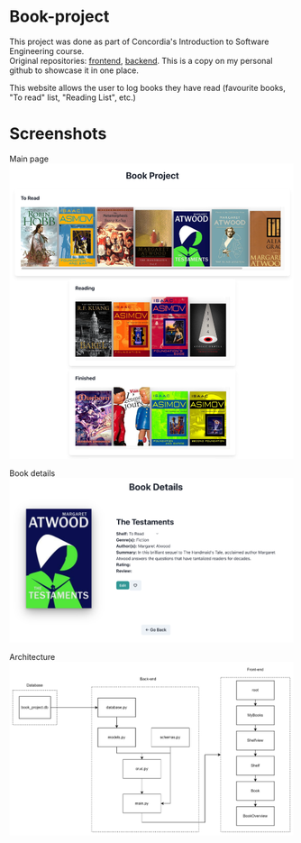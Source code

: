 # Book-project
This project was done as part of Concordia's Introduction to Software Engineering course.<br>
Original repositories: [frontend](https://github.com/EternalUpdate/book-project), [backend](https://github.com/bryce-n-dev/book-project-api).
This is a copy on my personal github to showcase it in one place.

This website allows the user to log books they have read (favourite books, "To read" list, "Reading List", etc.)

# Screenshots

Main page
![Main page](/git/image2.png)

Book details
![Book Details](/git/image10.png)

Architecture
![Architecture](/git/image5.png)
